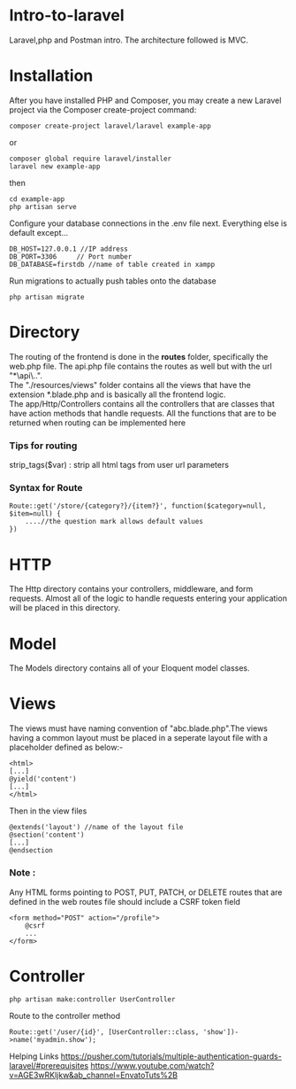 # Intro-to-laravel
Laravel,php and Postman intro. The architecture followed is MVC.

# Installation
After you have installed PHP and Composer, you may create a new Laravel project via the Composer create-project command:
```
composer create-project laravel/laravel example-app
```
or
```
composer global require laravel/installer
laravel new example-app
```
then

```
cd example-app
php artisan serve
```

Configure your database connections in the .env file next. Everything else is default except...
```
DB_HOST=127.0.0.1 //IP address
DB_PORT=3306     // Port number
DB_DATABASE=firstdb //name of table created in xampp
```
Run migrations to actually push tables onto the database
```
php artisan migrate
```

# Directory
The routing of the frontend is done in the **routes** folder, specifically the web.php file. The api.php file contains the routes as well but with the url "*\api\\..".<br>
The "./resources/views" folder contains all the views that have the extension *.blade.php and is basically all the frontend logic.<br>
The app/Http/Controllers contains all the controllers that are classes that have action methods that handle requests. All the functions that are to be returned when routing can be implemented here
 
### Tips for routing
strip_tags($var) : strip all html tags from user url parameters

### Syntax for Route
```
Route::get('/store/{category?}/{item?}', function($category=null, $item=null) {
    ....//the question mark allows default values
})
```
# HTTP
The Http directory contains your controllers, middleware, and form requests. Almost all of the logic to handle requests entering your application will be placed in this directory.

# Model
The Models directory contains all of your Eloquent model classes.

# Views
The views must have naming convention of "abc.blade.php".The views having a common layout must be placed in a seperate layout file with a placeholder defined as below:-
```
<html>
[...]
@yield('content')
[...]
</html>
```

Then in the view files 
```
@extends('layout') //name of the layout file
@section('content')
[...]
@endsection
```
### Note :
Any HTML forms pointing to POST, PUT, PATCH, or DELETE routes that are defined in the web routes file should include a CSRF token field
```
<form method="POST" action="/profile">
    @csrf
    ...
</form>
```

# Controller
```
php artisan make:controller UserController
```
Route to the controller method 
```
Route::get('/user/{id}', [UserController::class, 'show'])->name('myadmin.show');
```

Helping Links
https://pusher.com/tutorials/multiple-authentication-guards-laravel/#prerequisites
https://www.youtube.com/watch?v=AGE3wRKljkw&ab_channel=EnvatoTuts%2B
